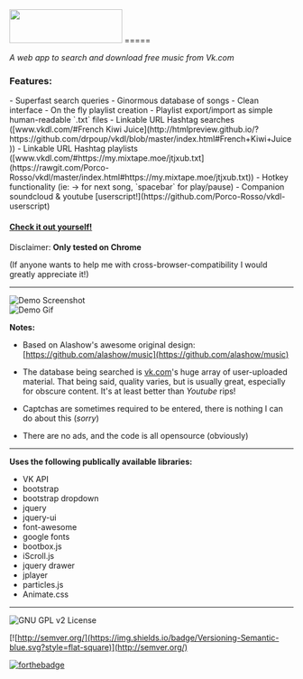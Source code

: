 <img src=https://raw.githubusercontent.com/Porco-Rosso/vkdl/master/images/Logo.png width=200 height=60 />
=====

*A web app to search and download free music from Vk.com*

<h3>Features:</h3>
- Superfast search queries
- Ginormous database of songs
- Clean interface
- On the fly playlist creation
- Playlist export/import as simple human-readable `.txt` files
- Linkable URL Hashtag searches ([www.vkdl.com/#French Kiwi Juice](http://htmlpreview.github.io/?https://github.com/drpoup/vkdl/blob/master/index.html#French+Kiwi+Juice))
- Linkable URL Hashtag playlists ([www.vkdl.com/#https://my.mixtape.moe/jtjxub.txt](https://rawgit.com/Porco-Rosso/vkdl/master/index.html#https://my.mixtape.moe/jtjxub.txt))
- Hotkey functionality (ie: → for next song, `spacebar` for play/pause)
- Companion soundcloud & youtube [userscript!](https://github.com/Porco-Rosso/vkdl-userscript)

[<h4>Check it out yourself!</h4>](https://rawgit.com/Porco-Rosso/vkdl/master/index.html)

Disclaimer:
**Only tested on Chrome**

(If anyone wants to help me with cross-browser-compatibility I would greatly appreciate it!)
___

![Demo Screenshot](http://i.imgur.com/Fd4rOpp.png)
<br>
![Demo Gif](http://i.imgur.com/aiPjsPn.gif)

**Notes:**
- Based on Alashow's awesome original design: [https://github.com/alashow/music](https://github.com/alashow/music)


- The database being searched is [vk.com](https://vk.com)'s huge array of user-uploaded material. That being said, quality varies, but is usually great, especially for obscure content. It's at least better than *Youtube* rips!


- Captchas are sometimes required to be entered, there is nothing I can do about this (*sorry*)


- There are no ads, and the code is all opensource (obviously)

---
 **Uses the following publically available libraries:** 
 - VK API
 - bootstrap
 - bootstrap dropdown
 - jquery
 - jquery-ui
 - font-awesome
 - google fonts
 - bootbox.js
 - iScroll.js
 - jquery drawer
 - jplayer
 - particles.js
 - Animate.css
 
---
![GNU GPL v2 License](https://img.shields.io/badge/license-GNU%20GPL%20v2-brightgreen.svg?style=flat-square)

[![http://semver.org/](https://img.shields.io/badge/Versioning-Semantic-blue.svg?style=flat-square)](http://semver.org/)

 [![forthebadge](http://forthebadge.com/images/badges/built-with-love.svg)](http://forthebadge.com)



